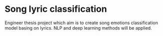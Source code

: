 # Song lyric classification

Engineer thesis project which aim is to create song emotions classification model basing on lyrics. NLP and deep learning methods will be applied.
